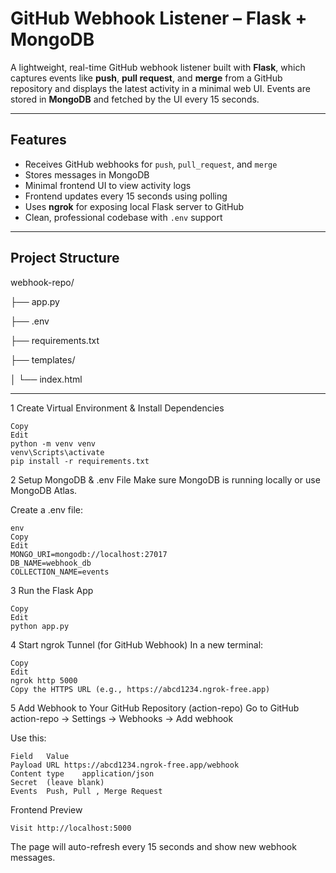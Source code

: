# GitHub Webhook Listener – Flask + MongoDB 

A lightweight, real-time GitHub webhook listener built with **Flask**, which captures events like **push**, **pull request**, and **merge** from a GitHub repository and displays the latest activity in a minimal web UI. Events are stored in **MongoDB** and fetched by the UI every 15 seconds.

---

## Features

- Receives GitHub webhooks for `push`, `pull_request`, and `merge`
- Stores messages in MongoDB
- Minimal frontend UI to view activity logs
- Frontend updates every 15 seconds using polling
- Uses **ngrok** for exposing local Flask server to GitHub
- Clean, professional codebase with `.env` support

---

## Project Structure


webhook-repo/

├── app.py

├── .env

├── requirements.txt

├── templates/

│ └── index.html


<hr>


1 Create Virtual Environment & Install Dependencies
```
Copy
Edit
python -m venv venv
venv\Scripts\activate      
pip install -r requirements.txt
```

2 Setup MongoDB & .env File
Make sure MongoDB is running locally or use MongoDB Atlas.

Create a .env file:
```
env
Copy
Edit
MONGO_URI=mongodb://localhost:27017
DB_NAME=webhook_db
COLLECTION_NAME=events
```


3 Run the Flask App
```
Copy
Edit
python app.py
```

4 Start ngrok Tunnel (for GitHub Webhook)
In a new terminal:
```
Copy
Edit
ngrok http 5000
Copy the HTTPS URL (e.g., https://abcd1234.ngrok-free.app)
```



5 Add Webhook to Your GitHub Repository (action-repo)
Go to GitHub action-repo → Settings → Webhooks → Add webhook

Use this:
```
Field	Value
Payload URL	https://abcd1234.ngrok-free.app/webhook
Content type	application/json
Secret	(leave blank)
Events	Push, Pull , Merge Request
```

Frontend Preview
```
Visit http://localhost:5000
```
The page will auto-refresh every 15 seconds and show new webhook messages.



